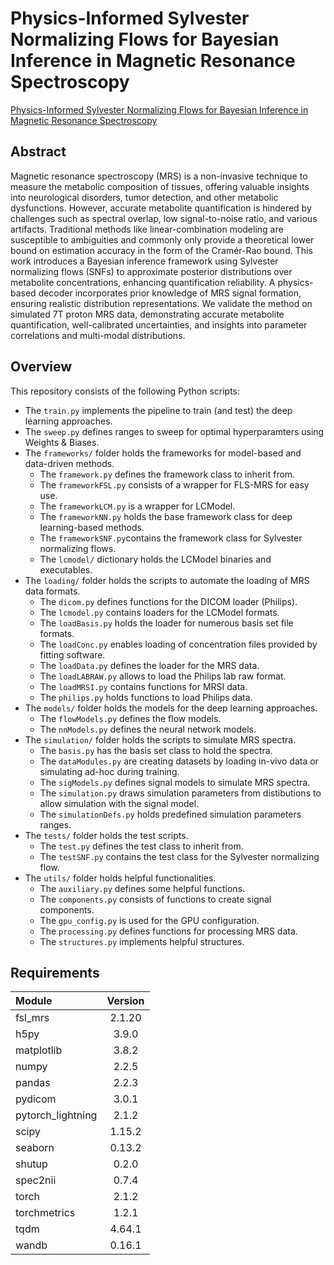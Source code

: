 # Physics-Informed Sylvester Normalizing Flows for Bayesian Inference in Magnetic Resonance Spectroscopy

[Physics-Informed Sylvester Normalizing Flows for Bayesian Inference in Magnetic Resonance Spectroscopy]()

## Abstract

Magnetic resonance spectroscopy (MRS) is a non-invasive technique to measure the metabolic composition of tissues, offering valuable insights into neurological disorders, tumor detection, and other metabolic dysfunctions. However, accurate metabolite quantification is hindered by challenges such as spectral overlap, low signal-to-noise ratio, and various artifacts. Traditional methods like linear-combination modeling are susceptible to ambiguities and commonly only provide a theoretical lower bound on estimation accuracy in the form of the Cramér-Rao bound. This work introduces a Bayesian inference framework using Sylvester normalizing flows (SNFs) to approximate posterior distributions over metabolite concentrations, enhancing quantification reliability. A physics-based decoder incorporates prior knowledge of MRS signal formation, ensuring realistic distribution representations. We validate the method on simulated 7T proton MRS data, demonstrating accurate metabolite quantification, well-calibrated uncertainties, and insights into parameter correlations and multi-modal distributions.

## Overview

This repository consists of the following Python scripts:
* The `train.py` implements the pipeline to train (and test) the deep learning approaches.
* The `sweep.py` defines ranges to sweep for optimal hyperparamters using Weights & Biases.
* The `frameworks/` folder holds the frameworks for model-based and data-driven methods.
  * The `framework.py` defines the framework class to inherit from.
  * The `frameworkFSL.py` consists of a wrapper for FLS-MRS for easy use.
  * The `frameworkLCM.py` is a wrapper for LCModel.
  * The `frameworkNN.py` holds the base framework class for deep learning-based methods. 
  * The `frameworkSNF.py`contains the framework class for Sylvester normalizing flows.
  * The `lcmodel/` dictionary holds the LCModel binaries and executables.
* The `loading/` folder holds the scripts to automate the loading of MRS data formats.
  * The `dicom.py` defines functions for the DICOM loader (Philips).
  * The `lcmodel.py` contains loaders for the LCModel formats.
  * The `loadBasis.py` holds the loader for numerous basis set file formats.
  * The `loadConc.py` enables loading of concentration files provided by fitting software.
  * The `loadData.py` defines the loader for the MRS data.
  * The `loadLABRAW.py` allows to load the Philips lab raw format.
  * The `loadMRSI.py` contains functions for MRSI data.
  * The `philips.py` holds functions to load Philips data.
* The `models/` folder holds the models for the deep learning approaches.
  * The `flowModels.py` defines the flow models.
  * The `nnModels.py` defines the neural network models.
* The `simulation/` folder holds the scripts to simulate MRS spectra.
  * The `basis.py` has the basis set class to hold the spectra.
  * The `dataModules.py` are creating datasets by loading in-vivo data or simulating ad-hoc during training.
  * The `sigModels.py` defines signal models to simulate MRS spectra.
  * The `simulation.py` draws simulation parameters from distibutions to allow simulation with the signal model.
  * The `simulationDefs.py` holds predefined simulation parameters ranges.
* The `tests/` folder holds the test scripts.
  * The `test.py` defines the test class to inherit from.
  * The `testSNF.py` contains the test class for the Sylvester normalizing flow.
* The `utils/` folder holds helpful functionalities.
  * The `auxiliary.py` defines some helpful functions.
  * The `components.py` consists of functions to create signal components.
  * The `gpu_config.py` is used for the GPU configuration.
  * The `processing.py` defines functions for processing MRS data.
  * The `structures.py` implements helpful structures.

## Requirements

| Module            | Version |
|:------------------|:------:|
| fsl_mrs           | 2.1.20 |
| h5py              |  3.9.0 |
| matplotlib        |  3.8.2 |
| numpy             |  2.2.5 |
| pandas            |  2.2.3 |
| pydicom           |  3.0.1 |
| pytorch_lightning |  2.1.2 |
| scipy             | 1.15.2 |
| seaborn	    | 0.13.2 |
| shutup            |  0.2.0 |
| spec2nii          |  0.7.4 |
| torch             |  2.1.2 |
| torchmetrics      |  1.2.1 |
| tqdm              | 4.64.1 |
| wandb             | 0.16.1 |
